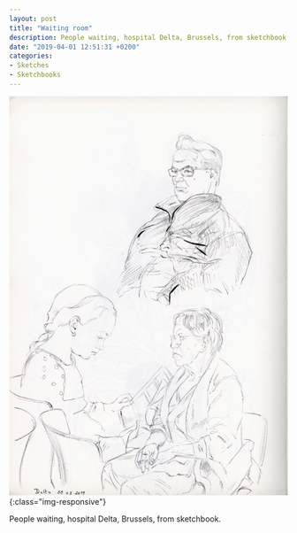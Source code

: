 ```yaml
---
layout: post
title: "Waiting room"
description: People waiting, hospital Delta, Brussels, from sketchbook.
date: "2019-04-01 12:51:31 +0200"
categories:
- Sketches
- Sketchbooks
---
```

![waiting room sketch](/images/20190329_sketch.jpg){:class="img-responsive"}

People waiting, hospital Delta, Brussels, from sketchbook.
